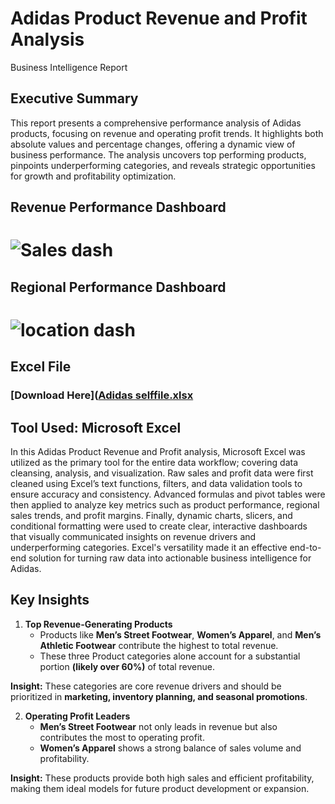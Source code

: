 #  Adidas Product Revenue and Profit Analysis &nbsp;&nbsp; 
Business Intelligence Report


## Executive Summary &nbsp;&nbsp; 
This report presents a comprehensive performance analysis of Adidas products, focusing on revenue and operating profit trends. It highlights both absolute values and percentage changes, offering a dynamic view of business performance. The analysis uncovers top performing products, pinpoints underperforming categories, and reveals strategic opportunities for growth and profitability optimization.


## Revenue Performance Dashboard
   # ![Sales dash](https://github.com/user-attachments/assets/fc2b6540-92b2-4905-b82f-5a6a1110a180)

## Regional Performance Dashboard
   # ![location dash](https://github.com/user-attachments/assets/03e05d8d-c051-4b93-8eb6-eec4367633d2)

## Excel File
   ### [Download Here]([Adidas selffile.xlsx](https://github.com/user-attachments/files/20951500/Adidas.selffile.xlsx)



## Tool Used: Microsoft Excel &nbsp;&nbsp;
In this Adidas Product Revenue and Profit analysis, Microsoft Excel was utilized as the primary tool for the entire data workflow; covering data cleansing, analysis, and visualization. Raw sales and profit data were first cleaned using Excel’s text functions, filters, and data validation tools to ensure accuracy and consistency. Advanced formulas and pivot tables were then applied to analyze key metrics such as product performance, regional sales trends, and profit margins. Finally, dynamic charts, slicers, and conditional formatting were used to create clear, interactive dashboards that visually communicated insights on revenue drivers and underperforming categories. Excel's versatility made it an effective end-to-end solution for turning raw data into actionable business intelligence for Adidas.

## Key Insights
1. **Top Revenue-Generating Products** 
    - Products like **Men’s Street Footwear**, **Women’s Apparel**, and **Men’s Athletic Footwear** contribute the highest to total revenue.
    - These three Product categories alone account for a substantial portion **(likely over 60%)** of total revenue. 

  **Insight:** These categories are core revenue drivers and should be prioritized in **marketing, inventory planning, and seasonal promotions**.

2.  **Operating Profit Leaders**
    -  **Men’s Street Footwear** not only leads in revenue but also contributes the most to operating profit.
    -  **Women’s Apparel** shows a strong balance of sales volume and profitability. 

  **Insight:** These products provide both high sales and efficient profitability, making them ideal models for future product development or expansion.
